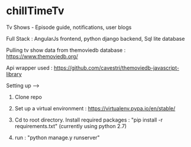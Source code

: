 # chillTimeTv
Tv Shows - Episode guide, notifications, user blogs 

Full Stack : AngularJs frontend, python django backend, Sql lite database

Pulling tv show data from themoviedb database : 
https://www.themoviedb.org/

Api wrapper used :
https://github.com/cavestri/themoviedb-javascript-library


Setting up -->

1) Clone repo

2) Set up a virtual environment : https://virtualenv.pypa.io/en/stable/

3) Cd to root directory. Install required packages : "pip install -r requirements.txt" 
(currently using python 2.7)

4) run : "python manage.y runserver"

